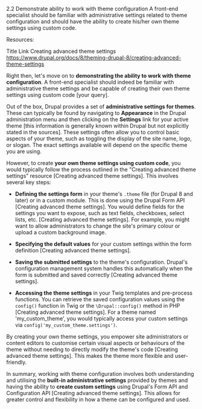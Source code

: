 2.2 Demonstrate ability to work with theme configuration
A front-end specialist should be familiar with administrative settings related to theme configuration and should have the ability to create his/her own theme settings using custom code.

Resources:

Title	Link
Creating advanced theme settings	https://www.drupal.org/docs/8/theming-drupal-8/creating-advanced-theme-settings



Right then, let's move on to **demonstrating the ability to work with theme configuration**. A front-end specialist should indeed be familiar with administrative theme settings and be capable of creating their own theme settings using custom code [your query].

Out of the box, Drupal provides a set of **administrative settings for themes**. These can typically be found by navigating to **Appearance** in the Drupal administration menu and then clicking on the **Settings** link for your active theme [this information is generally known within Drupal but not explicitly stated in the sources]. These settings often allow you to control basic aspects of your theme, such as toggling the display of the site name, logo, or slogan. The exact settings available will depend on the specific theme you are using.

However, to create **your own theme settings using custom code**, you would typically follow the process outlined in the "Creating advanced theme settings" resource [Creating advanced theme settings]. This involves several key steps:

*   **Defining the settings form** in your theme's `.theme` file (for Drupal 8 and later) or in a custom module. This is done using the Drupal Form API [Creating advanced theme settings]. You would define fields for the settings you want to expose, such as text fields, checkboxes, select lists, etc. [Creating advanced theme settings]. For example, you might want to allow administrators to change the site's primary colour or upload a custom background image.

*   **Specifying the default values** for your custom settings within the form definition [Creating advanced theme settings].

*   **Saving the submitted settings** to the theme's configuration. Drupal's configuration management system handles this automatically when the form is submitted and saved correctly [Creating advanced theme settings].

*   **Accessing the theme settings** in your Twig templates and pre-process functions. You can retrieve the saved configuration values using the `config()` function in Twig or the `\Drupal::config()` method in PHP [Creating advanced theme settings]. For a theme named 'my_custom_theme', you would typically access your custom settings via `config('my_custom_theme.settings')`.

By creating your own theme settings, you empower site administrators or content editors to customise certain visual aspects or behaviours of the theme without needing to directly modify the theme's code [Creating advanced theme settings]. This makes the theme more flexible and user-friendly.

In summary, working with theme configuration involves both understanding and utilising the **built-in administrative settings** provided by themes and having the ability to **create custom settings** using Drupal's Form API and Configuration API [Creating advanced theme settings]. This allows for greater control and flexibility in how a theme can be configured and used.



